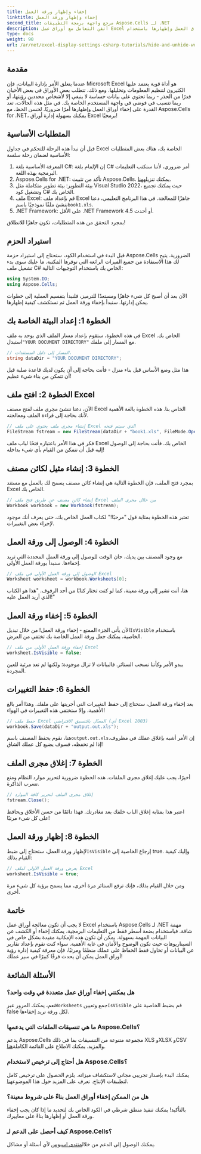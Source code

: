 ```yaml
---
title: إخفاء وإظهار ورقة العمل
linktitle: إخفاء وإظهار ورقة العمل
second_title: مرجع واجهة برمجة التطبيقات Aspose.Cells لـ .NET
description: أتقن التعامل مع أوراق عمل Excel باستخدام هذا الدليل الشامل لإخفاء أوراق العمل وإظهارها باستخدام Aspose.Cells for .NET. قم بتبسيط إدارة بياناتك.
type: docs
weight: 90
url: /ar/net/excel-display-settings-csharp-tutorials/hide-and-unhide-worksheet/
---
```

## مقدمة

عندما يتعلق الأمر بإدارة البيانات، فإن Microsoft Excel هو أداة قوية يعتمد عليها الكثيرون لتنظيم المعلومات وتحليلها. ومع ذلك، تتطلب بعض الأوراق في بعض الأحيان قدرًا من الحذر - ربما تحتوي على بيانات حساسة لا ينبغي إلا لأشخاص محددين رؤيتها، أو ربما تتسبب في فوضى في واجهة المستخدم الخاصة بك. في مثل هذه الحالات، تعد القدرة على إخفاء أوراق العمل وإظهارها أمرًا ضروريًا. لحسن الحظ، مع Aspose.Cells for .NET، يمكنك بسهولة إدارة أوراق Excel برمجيًا! 

## المتطلبات الأساسية

قبل أن نبدأ هذه الرحلة للتحكم في جداول Excel الخاصة بك، هناك بعض المتطلبات الأساسية لضمان رحلة سلسة:

1. المعرفة الأساسية بلغة C#: إن الإلمام بلغة C# أمر ضروري، لأننا سنكتب التعليمات البرمجية بهذه اللغة.
2.  Aspose.Cells for .NET: تأكد من تثبيت Aspose.Cells. يمكنك تنزيله[هنا](https://releases.aspose.com/cells/net/).
3. بيئة التطوير: بيئة تطوير متكاملة مثل Visual Studio 2022، حيث يمكنك تجميع وتشغيل كود C# الخاص بك.
4.  ملف Excel: قم بإعداد ملف Excel جاهزًا للمعالجة. في هذا البرنامج التعليمي، دعنا ننشئ ملفًا نموذجيًا باسم`book1.xls`.
5. .NET Framework: على الأقل .NET Framework 4.5 أو أحدث.

بمجرد التحقق من هذه المتطلبات، تكون جاهزًا للانطلاق!

## استيراد الحزم

قبل البدء في استخدام الكود، ستحتاج إلى استيراد حزمة Aspose.Cells الضرورية. يتيح لك هذا الاستفادة من جميع الميزات الرائعة التي توفرها المكتبة. ما عليك سوى بدء تشغيل ملف C# الخاص بك باستخدام التوجيهات التالية:

```csharp
using System.IO;
using Aspose.Cells;
```

الآن بعد أن أصبح كل شيء جاهزًا ومستعدًا للترميز، فلنبدأ بتقسيم العملية إلى خطوات يمكن إدارتها. سنبدأ بإخفاء ورقة العمل ثم نستكشف كيفية إظهارها.

## الخطوة 1: إعداد البيئة الخاصة بك

في هذه الخطوة، ستقوم بإعداد مسار الملف الذي يوجد به ملف Excel الخاص بك. استبدل`"YOUR DOCUMENT DIRECTORY"` مع المسار إلى ملفك.

```csharp
// المسار إلى دليل المستندات.
string dataDir = "YOUR DOCUMENT DIRECTORY";
```

هذا مثل وضع الأساس قبل بناء منزل - فأنت بحاجة إلى أن يكون لديك قاعدة صلبة قبل أن تتمكن من بناء شيء عظيم!

## الخطوة 2: افتح ملف Excel

الآن، دعنا ننشئ مجرى ملف لفتح مصنف Excel الخاص بنا. هذه الخطوة بالغة الأهمية لأنك بحاجة إلى قراءة الملف ومعالجته.

```csharp
// إنشاء مجرى ملف يحتوي على ملف Excel الذي سيتم فتحه
FileStream fstream = new FileStream(dataDir + "book1.xls", FileMode.Open);
```

فكر في هذا الأمر باعتباره فتحًا لباب ملف Excel الخاص بك. فأنت بحاجة إلى الوصول إليه قبل أن تتمكن من القيام بأي شيء بداخله!

## الخطوة 3: إنشاء مثيل لكائن مصنف

بمجرد فتح الملف، فإن الخطوة التالية هي إنشاء كائن مصنف يسمح لك بالعمل مع مستند Excel الخاص بك.

```csharp
// إنشاء كائن مصنف عن طريق فتح ملف Excel من خلال مجرى الملف
Workbook workbook = new Workbook(fstream);
```

تعتبر هذه الخطوة بمثابة قول "مرحبًا!" لكتاب العمل الخاص بك، حتى يعرف أنك موجود لإجراء بعض التغييرات.

## الخطوة 4: الوصول إلى ورقة العمل

مع وجود المصنف بين يديك، حان الوقت للوصول إلى ورقة العمل المحددة التي تريد إخفاءها. سنبدأ بورقة العمل الأولى.

```csharp
// الوصول إلى ورقة العمل الأولى في ملف Excel
Worksheet worksheet = workbook.Worksheets[0];
```

هنا، أنت تشير إلى ورقة معينة، كما لو كنت تختار كتابًا من أحد الرفوف. "هذا هو الكتاب الذي أريد العمل عليه!"

## الخطوة 5: إخفاء ورقة العمل

 الآن يأتي الجزء الممتع - إخفاء ورقة العمل! من خلال تبديل`IsVisible` باستخدام الخاصية، يمكنك جعل ورقة العمل الخاصة بك تختفي من العرض.

```csharp
// إخفاء ورقة العمل الأولى من ملف Excel
worksheet.IsVisible = false;
```

يبدو الأمر وكأننا نسحب الستائر. فالبيانات لا تزال موجودة؛ ولكنها لم تعد مرئية للعين المجردة.

## الخطوة 6: حفظ التغييرات

بعد إخفاء ورقة العمل، ستحتاج إلى حفظ التغييرات التي أجريتها على ملفك. وهذا أمر بالغ الأهمية، وإلا ستختفي هذه التغييرات في الهواء!

```csharp
// حفظ ملف Excel المعدّل بالتنسيق الافتراضي (أي Excel 2003)
workbook.Save(dataDir + "output.out.xls");
```

 هنا، نقوم بحفظ المصنف باسم`output.out.xls`إن الأمر أشبه بإغلاق عملك في مظروف. إذا لم تحفظه، فسوف يضيع كل عملك الشاق!

## الخطوة 7: إغلاق مجرى الملف

أخيرًا، يجب عليك إغلاق مجرى الملفات. هذه الخطوة ضرورية لتحرير موارد النظام ومنع تسرب الذاكرة.

```csharp
// إغلاق مجرى الملف لتحرير كافة الموارد
fstream.Close();
```

اعتبر هذا بمثابة إغلاق الباب خلفك بعد مغادرتك. فهذا دائمًا من حسن الأخلاق ويحافظ على كل شيء مرتبًا!

## الخطوة 8: إظهار ورقة العمل

 لإظهار ورقة العمل، ستحتاج إلى ضبط`IsVisible` إرجاع الخاصية إلى true. وإليك كيفية القيام بذلك:

```csharp
// يعرض ورقة العمل الأولى لملف Excel
worksheet.IsVisible = true;
```

ومن خلال القيام بذلك، فإنك ترفع الستائر مرة أخرى، مما يسمح برؤية كل شيء مرة أخرى.

## خاتمة

لا يجب أن تكون معالجة أوراق عمل Excel باستخدام Aspose.Cells لـ .NET مهمة شاقة. فباستخدام بضعة أسطر فقط من التعليمات البرمجية، يمكنك إخفاء أو الكشف عن البيانات المهمة بسهولة. يمكن أن تكون هذه الإمكانية مفيدة بشكل خاص في السيناريوهات حيث تكون الوضوح والأمان في غاية الأهمية. سواء كنت تقوم بإعداد تقارير عن البيانات أو تحاول فقط الحفاظ على عملك منظمًا ومرتبًا، فإن معرفة كيفية إدارة رؤية أوراق العمل يمكن أن يحدث فرقًا كبيرًا في سير عملك!

## الأسئلة الشائعة

### هل يمكنني إخفاء أوراق عمل متعددة في وقت واحد؟
 نعم، يمكنك المرور عبر`Worksheets` جمع وتعيين`IsVisible` قم بضبط الخاصية على false لكل ورقة تريد إخفاءها.

### ما هي تنسيقات الملفات التي يدعمها Aspose.Cells؟
يدعم Aspose.Cells مجموعة متنوعة من التنسيقات بما في ذلك XLS وXLSX وCSV والمزيد. يمكنك الاطلاع على القائمة الكاملة[هنا](https://reference.aspose.com/cells/net/).

### هل أحتاج إلى ترخيص لاستخدام Aspose.Cells؟
 يمكنك البدء بإصدار تجريبي مجاني لاستكشاف ميزاته. يلزم الحصول على ترخيص كامل لتطبيقات الإنتاج. تعرف على المزيد حول هذا الموضوع[هنا](https://purchase.aspose.com/buy).

### هل من الممكن إخفاء أوراق العمل بناءً على شروط معينة؟
بالتأكيد! يمكنك تنفيذ منطق شرطي في الكود الخاص بك لتحديد ما إذا كان يجب إخفاء ورقة العمل أو إظهارها بناءً على معاييرك.

### كيف أحصل على الدعم لـ Aspose.Cells؟
 يمكنك الوصول إلى الدعم من خلال[منتدى اسبوس](https://forum.aspose.com/c/cells/9) لأي أسئلة أو مشاكل.